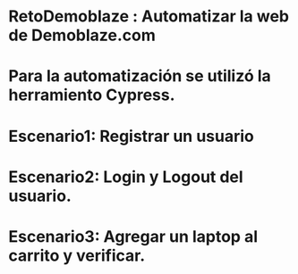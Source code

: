 # RetoDemoblaze : Automatizar la web de Demoblaze.com
# Para la automatización se utilizó la herramiento Cypress.
# Escenario1: Registrar un usuario
# Escenario2: Login y Logout del usuario.
# Escenario3: Agregar un laptop al carrito y verificar.
